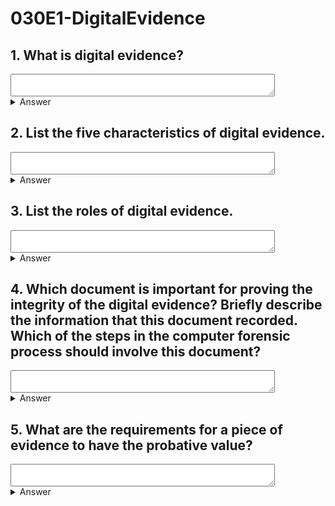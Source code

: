 # 030E1-DigitalEvidence

## 1. What is digital evidence?
<textarea cols="50" rows="2"></textarea>
<details>
<summary>Answer</summary>
<p>
Digital evidence includes all digital data, which can be used to establish that a crime has been committed or can provide a link between a crime and its victim or a crime and its perpetrator.
<details>
<summary>Translate</summary>
<p>
數字證據包括所有的數字數據，可用於建立一個犯罪一直致力於或可提供犯罪及其受害者或犯罪及其行為人之間的聯繫。
</p>
</details>  
</p>
</details>  

## 2. List the five characteristics of digital evidence.
<textarea cols="50" rows="2"></textarea>
<details>
<summary>Answer</summary>
<p>

* Highly fragile
* Intangible, latent
* Hard to prove its originality and integrity
* Diversity
* Not easy to obtain the evidence
<details>
<summary>Translate</summary>
<p>

* 高度脆弱
* 無形的，潛在的
* 很難證明它的原創性和完整性
* 多樣性
* 不容易獲得證據
</p>
</details>  
</p>
</details>  

## 3. List the roles of digital evidence.
<textarea cols="50" rows="2"></textarea>
<details>
<summary>Answer</summary>
<p>

* Target of a crime
* Instrument of a crime
* Repository of evidence that documents the crime itself
<details>
<summary>Translate</summary>
<p>

* 犯罪目標
* 犯罪的儀器
* 證據庫的文檔犯罪本身
</p>
</details>  
</p>
</details>  

## 4. Which document is important for proving the integrity of the digital evidence? Briefly describe the information that this document recorded. Which of the steps in the computer forensic process should involve this document?
<textarea cols="50" rows="2"></textarea>
<details>
<summary>Answer</summary>
<p>
The chain of custody form is important for proving the integrity of the digital evidence. The document is to record the “Chain of Custody” of the evidence. Chain of Custody is the documentation of all steps that evidence has taken from the time it is located at a crime scene to the time it is introduced in a courtroom. The information related to the transfer of evidence, including the date, time, person who released / received the evidence, location, and the reason of the transfer should be recorded.

All steps include collection, transportation, retrieval, examination and analysis, protection and storage procedures have to be documented, hence involved the chain of custody form.
<details>
<summary>Translate</summary>
<p>
保管形式鏈是為了證明數字證據的完整性很重要。該文件是記錄證據的“產銷監管鏈”。產銷監管鏈是證明了這一點已經從它位於在犯罪現場，以它在法庭上推出的時間的時間採取的所有步驟的文檔。有關轉移的證據，包括日期，時間，誰發布/接收到的證據，位置的人的信息，和轉移的原因應該被記錄下來。

所有步驟包括收集，運輸，檢索，檢查和分析，保護和存儲過程都必須記錄在案，因此參與保管形式鏈。
</p>
</details>  
</p>
</details>  

## 5. What are the requirements for a piece of evidence to have the probative value?
<textarea cols="50" rows="2"></textarea>
<details>
<summary>Answer</summary>
<p>

Any evidence with probative value must be:
* Admissible
* Authentic
* Complete
* Reliable
* Believable
<details>
<summary>Translate</summary>
<p>

有證據價值的證據必須是：
* 允許
* 真正的
* 完全的
* 可靠的
* 可信的
</p>
</details>  
</p>
</details>  
